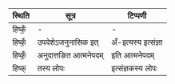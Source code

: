 | स्थिति | सूत्र | टिप्पणी |
| ----- | ------- | ------ |
| हिष्कँ॒ | - | - |
| हिष्कँ॒ | उपदेशेऽजनुनासिक इत् | अँ-इत्यस्य इत्संज्ञा |
| हिष्कँ॒ | अनुदात्तङित आत्मनेपदम् | इति आत्मनेपदम् |
| हिष्क् | तस्य लोपः | इत्संज्ञकस्य लोपः |
